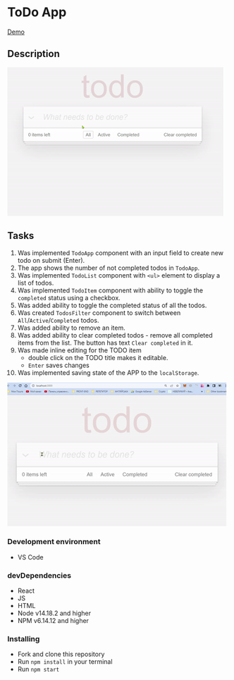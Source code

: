 # ToDo App
[Demo]()
## Description

![todoapp](./images-readme/todo.gif)

## Tasks
1. Was implemented `TodoApp` component with an input field to create new todo on submit (Enter).
1. The app shows the number of not completed todos in `TodoApp`.
1. Was implemented `TodoList` component with `<ul>` element to display a list of todos.
1. Was implemented `TodoItem` component with ability to toggle the `completed` status using a checkbox.
1. Was added ability to toggle the completed status of all the todos.
1. Was created `TodosFilter` component to switch between `All`/`Active`/`Completed` todos.
1. Was added ability to remove an item.
1. Was added ability to clear completed todos - remove all completed items from the list. The button has text `Clear completed` in it.
1. Was made inline editing for the TODO item
    - double click on the TODO title makes it editable.
    - `Enter` saves changes
1. Was implemented saving state of the APP to the `localStorage`.

![edittodo](./images-readme/edit.gif)

### Development environment
* VS Code

### devDependencies
- React
- JS
- HTML
- Node v14.18.2 and higher
- NPM v6.14.12 and higher

### Installing
* Fork and clone this repository
* Run `npm install` in your terminal
* Run `npm start`
